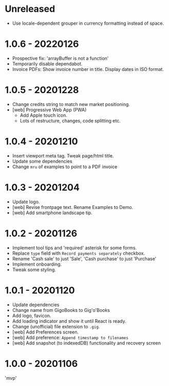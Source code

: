 # Unreleased


* Use locale-dependent grouper in currency formatting instead of space.


# 1.0.6 - 20220126

* Prospective fix: 'arrayBuffer is not a function'
* Temporarily disable dependabot.
* Invoice PDFs: Show invoice number in title. Display dates in ISO format.


# 1.0.5 - 20201228

* Change credits string to match new market positioning.
* [web] Progressive Web App (PWA)
  * Add Apple touch icon.
  * Lots of restructure, changes, code splitting etc.


# 1.0.4 - 20201210

* Insert viewport meta tag. Tweak page/html title.
* Update some dependencies
* Change `mru` of examples to point to a PDF invoice


# 1.0.3 - 20201204

* Update logo.
* [web] Revise frontpage text. Rename Examples to Demo.
* [web] Add smartphone landscape tip.


# 1.0.2 - 20201126

* Implement tool tips and 'required' asterisk for some forms.
* Replace `type` field with `Record payments separately` checkbox.
* Rename 'Cash sale' to just 'Sale', 'Cash purchase' to just 'Purchase'
* Implement onboarding.
* Tweak some styling.


# 1.0.1 - 20201120

* Update dependencies
* Change name from GigoBooks to Gig'o'Books
* Add logo, favicon.
* Add loading indicator and show it until React is ready.
* Change (unofficial) file extension to `.gig`.
* [web] Add Preferences screen.
* [web] Add preference: `Append timestamp to filenames`
* [web] Add snapshot (to indexedDB) functionality and recovery screen


# 1.0.0 - 20201106

'mvp'
